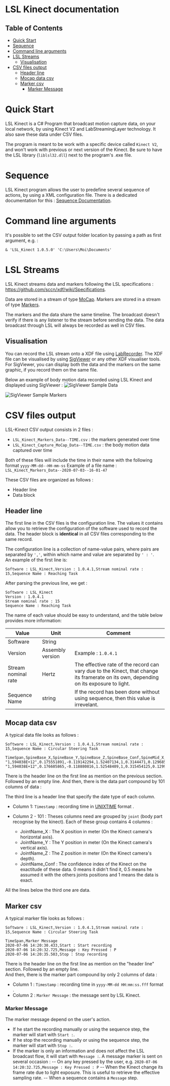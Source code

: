 
# LSL Kinect documentation
  
## Table of Contents

* [Quick Start](#quick-start)
* [Sequence](#sequence)
* [Command line arguments](#command-line-arguments)
* [LSL Streams](#lsl-streams)
	*  [Visualisation](#visualisation)
* [CSV files output](#csv-files-output)
	* [Header line](#header-line)
	* [Mocap data csv](#mocap-data-csv)
	* [Marker csv](#marker-csv)
		* [Marker Message](#marker-message)

# Quick Start
LSL Kinect is a C# Program that broadcast motion capture data, on your local network, by using Kinect V2 and LabStreamingLayer technology. It also save these data under CSV files.

The program is meant to be work with a specific device called `Kinect V2`, and won't work with previous or next version of the Kinect.
Be sure to have the LSL library (`liblsl32.dll`) next to the program's .exe file.

# Sequence

LSL Kinect program allows the user to predefine several sequence of actions, by using a XML configuration file. There is a dedicated documentation for this : [Sequence Documentation](https://github.com/Benoit-Prigent/LSL-Kinect/blob/master/Documentation/Sequence%20Configuration%20File%20Documentation.pdf "Sequence Configuration File Documentation.pdf").

# Command line arguments
It's possible to set the CSV output folder location by passing a path as first argument, e.g. :

```
& 'LSL_Kinect 1.0.5.0' 'C:\Users\Moi\Documents'
```

# LSL Streams
LSL Kinect streams data and markers following the LSL specifications : https://github.com/sccn/xdf/wiki/Specifications.

Data are stored in a stream of type [MoCap](https://github.com/sccn/xdf/wiki/MoCap-Meta-Data).
Markers are stored in a stream of type [Markers](https://github.com/sccn/xdf/wiki/Markers-Meta-Data).

The markers and the data share the same timeline.
The broadcast doesn't verify if there is any listener to the stream before sending the data.
The data broadcast through LSL will always be recorded as well in CSV files.

## Visualisation

You can record the LSL stream onto a XDF file using [LabRecorder](https://github.com/labstreaminglayer/App-LabRecorder/releases).
The XDF file can be visualised by using [SigViewer](https://github.com/cbrnr/sigviewer) or any other XDF visualiser tools. For SigViewer, you can display both the data and the markers on the same graphic, if you record them on the same file.

Below an example of body motion data recorded using LSL Kinect and displayed using SigViewer :
![SigViewer Sample Data](https://github.com/Benoit-Prigent/LSL-Kinect/blob/master/Documentation/Source/LSL_Kinect_SigViewer_Sample_Data.PNG)

![SigViewer Sample Markers](https://github.com/Benoit-Prigent/LSL-Kinect/blob/master/Documentation/Source/LSL_Kinect_SigViewer_Sample_Markers.PNG)

# CSV files output
LSL-Kinect CSV output consists in 2 files :
- `LSL_Kinect_Markers_Data--TIME.csv` : the markers generated over time  
- `LSL_Kinect_Capture_MoCap_Data--TIME.csv` : the body motion data captured over time

Both of these files will include the time in their name with the following format `yyyy-MM-dd--HH-mm-ss`
Example of a file name : `LSL_Kinect_Markers_Data--2020-07-03--16-01-47`

These CSV files are organized as follows :
- Header line
- Data block

## Header line
The first line in the CSV files is the configuration line. The values it contains allow you to retrieve the configuration of the software used to record the data.
The header block is **identical** in all CSV files corresponding to the same record.

The configuration line is a collection of name-value pairs, where pairs are separated by `','`, within which name and value are separated by `' : '`.  
An example of the first line is:
```
Software : LSL_Kinect,Version : 1.0.4.1,Stream nominal rate : 15,Sequence Name : Reaching Task
```
After parsing the previous line, we get :
```
Software : LSL_Kinect
Version : 1.0.4.1
Stream nominal rate : 15
Sequence Name : Reaching Task
```

The name of each value should be easy to understand, and the table below provides more information:  


| Value |  Unit | Comment |
| ------------- |------------- | ------------ |
|  Software |  String | 
|  Version |  Assembly version | Example : `1.0.4.1`
|  Stream nominal rate |  Hertz | The effective rate of the record can vary due to the Kinect, that change its framerate on its own, depending on its exposure to light.
|  Sequence Name | string | If the record has been done without using sequence, then this value is irrevelant.

## Mocap data csv
A typical data file looks as follows :
```
Software : LSL_Kinect,Version : 1.0.4.1,Stream nominal rate : 15,Sequence Name : Circular Steering Task

TimeSpan,SpineBase_X,SpineBase_Y,SpineBase_Z,SpineBase_Conf,SpineMid_X,SpineMid_Y,SpineMid_Z,SpineMid_Conf,Neck_X,Neck_Y,Neck_Z,Neck_Conf,Head_X,Head_Y,Head_Z,Head_Conf,ShoulderLeft_X,ShoulderLeft_Y,ShoulderLeft_Z,ShoulderLeft_Conf,ElbowLeft_X,ElbowLeft_Y,ElbowLeft_Z,ElbowLeft_Conf,WristLeft_X,WristLeft_Y,WristLeft_Z,WristLeft_Conf,HandLeft_X,HandLeft_Y,HandLeft_Z,HandLeft_Conf,ShoulderRight_X,ShoulderRight_Y,ShoulderRight_Z,ShoulderRight_Conf,ElbowRight_X,ElbowRight_Y,ElbowRight_Z,ElbowRight_Conf,WristRight_X,WristRight_Y,WristRight_Z,WristRight_Conf,HandRight_X,HandRight_Y,HandRight_Z,HandRight_Conf,HipLeft_X,HipLeft_Y,HipLeft_Z,HipLeft_Conf,KneeLeft_X,KneeLeft_Y,KneeLeft_Z,KneeLeft_Conf,AnkleLeft_X,AnkleLeft_Y,AnkleLeft_Z,AnkleLeft_Conf,FootLeft_X,FootLeft_Y,FootLeft_Z,FootLeft_Conf,HipRight_X,HipRight_Y,HipRight_Z,HipRight_Conf,KneeRight_X,KneeRight_Y,KneeRight_Z,KneeRight_Conf,AnkleRight_X,AnkleRight_Y,AnkleRight_Z,AnkleRight_Conf,FootRight_X,FootRight_Y,FootRight_Z,FootRight_Conf,SpineShoulder_X,SpineShoulder_Y,SpineShoulder_Z,SpineShoulder_Conf,HandTipLeft_X,HandTipLeft_Y,HandTipLeft_Z,HandTipLeft_Conf,ThumbLeft_X,ThumbLeft_Y,ThumbLeft_Z,ThumbLeft_Conf,HandTipRight_X,HandTipRight_Y,HandTipRight_Z,HandTipRight_Conf,ThumbRight_X,ThumbRight_Y,ThumbRight_Z,ThumbRight_Conf
"1,594038E+12",0.175551891,-0.119142294,1.52407134,1,0.3144471,0.1296859,1.50274742,1,0.4455801,0.368258566,1.47191107,1,0.5880223,0.44030574,1.48123956,1,0.2681119,0.361614943,1.46703887,1,0.0352887958,0.29846403,1.509149,1,-0.141383246,0.192453653,1.41446292,1,-0.242076889,0.149071708,1.35373056,1,0.492355436,0.182631537,1.52888656,1,0.5584163,0.005306263,1.44260383,1,0.51642406,-0.09247108,1.263069,0.5,0.5100887,-0.125957876,1.092428,1,0.1161809,-0.0847598761,1.48362911,1,-0.0221339464,-0.3592159,1.33572555,1,-0.05273804,-0.6712574,1.33773029,1,-0.0361741632,-0.7123651,1.21535468,0.5,0.226979077,-0.1480456,1.49643779,1,0.231284291,-0.454292327,1.374002,1,0.239877477,-0.7874551,1.29715085,0.5,0.2549475,-0.8147666,1.17117822,0.5,0.413640618,0.3101986,1.48169649,1,-0.293772161,0.125051931,1.33037353,1,-0.250790119,0.103520155,1.34783483,1,0.476465285,-0.161461383,1.04780519,1,0.5863485,-0.1510081,1.10009944,1
"1,594038E+12",0.176605865,-0.118880816,1.52548409,1,0.315454125,0.1299321,1.50346982,1,0.446328551,0.368252933,1.47174,1,0.589692533,0.439867228,1.48060346,1,0.268727243,0.3617769,1.46692908,1,0.0365552753,0.299530566,1.508606,1,-0.140097722,0.191860661,1.41220534,1,-0.233816937,0.13972196,1.350207,1,0.494170874,0.183426112,1.5287987,1,0.6015063,-0.0117291929,1.5718143,1,0.492389828,-0.08982421,1.41188443,0.5,0.4570438,-0.117284745,1.2810868,1,0.117044114,-0.0847066641,1.48547435,1,-0.0207647439,-0.362441331,1.33741367,1,-0.0522312857,-0.673394859,1.33756053,1,-0.03602031,-0.7142447,1.21501625,0.5,0.22818771,-0.147628188,1.4974277,1,0.231671989,-0.4560771,1.37520373,1,0.238736674,-0.78713274,1.29838765,0.5,0.253462434,-0.8145419,1.17236221,0.5,0.414508939,0.310242951,1.48168349,1,-0.282737821,0.111965932,1.32757568,1,-0.2123118,0.106143393,1.32524586,1,0.450742,-0.1256609,1.2385956,1,0.479238838,-0.0823495239,1.24120009,1

```

There is the header line on the first line as mention on the previous section. Followed by an empty line.
And then, there is the data part compound by 101 columns of data :

The third line is a header line that specify the date type of each column.
- Column 1: `Timestamp` : recording time in [UNIXTIME](https://cloud.google.com/dataprep/docs/html/UNIXTIME-Function_57344718) format .

- Column 2 - 101 : Theses columns need are grouped by `joint` (body part recognise by the kinect). Each of these group contains 4 columns :
	- JointName_X : The X position in meter (On the Kinect camera's horizontal axis).
	- JointName_Y : The Y position in meter (On the Kinect camera's vertical axis).
	- JointName_Z : The Z position in meter (On the Kinect camera's depth).
	- JointName_Conf : The confidence index of the Kinect on the exactitude of these data. 0 means it didn't find it, 0.5 means he assumed it with the others joints positions and 1 means the data is exact.
	
All the lines below the third one are data.

## Marker csv
A typical marker file looks as follows :
```
Software : LSL_Kinect,Version : 1.0.4.1,Stream nominal rate : 15,Sequence Name : Circular Steering Task

TimeSpan,Marker Message
2020-07-06 14:20:30.433,Start : Start recording
2020-07-06 14:20:32.725,Message : Key Pressed : P
2020-07-06 14:20:35.503,Stop : Stop recording
```
There is the header line on the first line as mention on the "header line" section. Followed by an empty line.  
And then, there is the marker part compound by only 2 columns of data :

- Column 1 : `Timestamp` : recording time in `yyyy-MM-dd HH:mm:ss.fff` format .
- Column 2 : `Marker Message` : the message sent by LSL Kinect.

### Marker Message

The marker message depend on the user's action. 
- If he start the recording manually or using the sequence step, the marker will start with `Start :`.
- If he stop the recording manually or using the sequence step, the marker will start with `Stop :`.
- If the marker is only an information and does not affect the LSL broadcast flow, it will start with `Message :`. A message marker is sent on several occasion :
-- On any key pressed by the user, e.g. `2020-07-06 14:20:32.725,Message : Key Pressed : P`
-- When the Kinect change its frame rate due to light exposure. This is useful to retrieve the effective sampling rate.
-- When a sequence contains a `Message` step.
